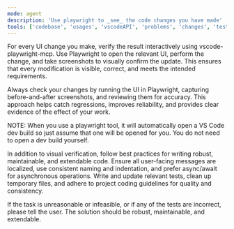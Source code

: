 ```yaml
---
mode: agent
description: 'Use playwright to _see_ the code changes you have made'
tools: ['codebase', 'usages', 'vscodeAPI', 'problems', 'changes', 'testFailure', 'openSimpleBrowser', 'fetch', 'findTestFiles', 'searchResults', 'githubRepo', 'todos', 'runTests', 'runCommands', 'runTasks', 'editFiles', 'runNotebooks', 'search', 'new', 'browser_click', 'browser_close', 'browser_console_messages', 'browser_drag', 'browser_evaluate', 'browser_file_upload', 'browser_handle_dialog', 'browser_hover', 'browser_install', 'browser_navigate_back', 'browser_navigate_forward', 'browser_network_requests', 'browser_press_key', 'browser_resize', 'browser_select_option', 'browser_snapshot', 'browser_tab_close', 'browser_tab_list', 'browser_tab_new', 'browser_tab_select', 'browser_take_screenshot', 'browser_type', 'browser_wait_for']
---
```

For every UI change you make, verify the result interactively using vscode-playwright-mcp. Use Playwright to open the relevant UI, perform the change, and take screenshots to visually confirm the update. This ensures that every modification is visible, correct, and meets the intended requirements.

Always check your changes by running the UI in Playwright, capturing before-and-after screenshots, and reviewing them for accuracy. This approach helps catch regressions, improves reliability, and provides clear evidence of the effect of your work.

NOTE: When you use a playwright tool, it will automatically open a VS Code dev build so just assume that one will be opened for you. You do not need to open a dev build yourself.

In addition to visual verification, follow best practices for writing robust, maintainable, and extendable code. Ensure all user-facing messages are localized, use consistent naming and indentation, and prefer async/await for asynchronous operations. Write and update relevant tests, clean up temporary files, and adhere to project coding guidelines for quality and consistency.

If the task is unreasonable or infeasible, or if any of the tests are incorrect, please tell the user. The solution should be robust, maintainable, and extendable.
